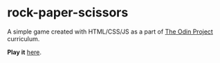 # rock-paper-scissors

A simple game created with HTML/CSS/JS as a part of [The Odin Project](https://www.theodinproject.com/) curriculum.

**Play it** [here](https://michalszkil.github.io/rock-paper-scissors/).
